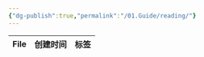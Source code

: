 ```yaml
---
{"dg-publish":true,"permalink":"/01.Guide/reading/"}
---
```



| File | 创建时间 | 标签 |
| ---- | ---- | -- |
